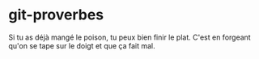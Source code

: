 # git-proverbes

Si tu as déjà mangé le poison, tu peux bien finir le plat.
C'est en forgeant qu'on se tape sur le doigt et que ça fait mal.
